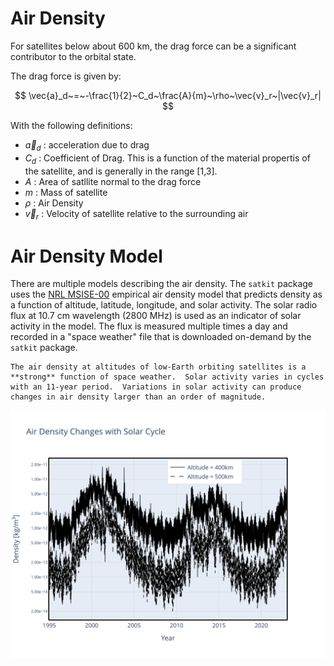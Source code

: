 # Air Density 

For satellites below about 600 km, the drag force can be a significant contributor to the orbital state.

The drag force is given by:

$$
\vec{a}_d~=~-\frac{1}{2}~C_d~\frac{A}{m}~\rho~\vec{v}_r~|\vec{v}_r|
$$

With the following definitions:
* $\vec{a}_d$  : acceleration due to drag
* $C_d$  : Coefficient of Drag.  This is a function of the material propertis of the satellite, and is generally in the range [1,3].
* $A$  : Area of satllite normal to the drag force
* $m$  : Mass of satellite
* $\rho$  : Air Density
* $\vec{v}_r$  : Velocity of satellite relative to the surrounding air


# Air Density Model

There are multiple models describing the air density.  The ``satkit`` package uses the [NRL MSISE-00](https://ccmc.gsfc.nasa.gov/models/NRLMSIS~00/) empirical air density model that predicts density as a function of altitude, latitude, longitude, and solar activity. The solar radio flux at 10.7 cm wavelength (2800 MHz) is used as an indicator of solar activity in the model.  The flux is measured multiple times a day and recorded in a "space weather" file that is downloaded on-demand by the ``satkit`` package.

```{Note}
The air density at altitudes of low-Earth orbiting satellites is a **strong** function of space weather.  Solar activity varies in cycles with an 11-year period.  Variations in solar activity can produce changes in air density larger than an order of magnitude.
```

![Air Density vs solar cycle](_static/density_vs_solar_cycle.svg)
